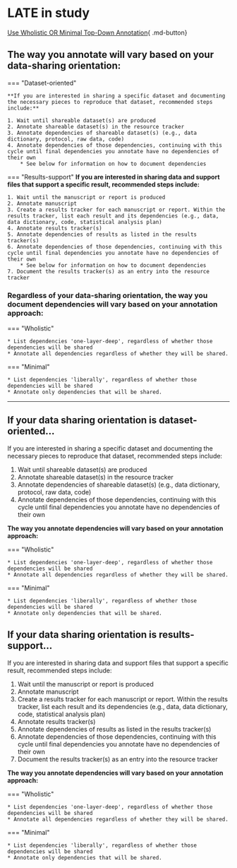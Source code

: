 # LATE in study

[Use Wholistic OR Minimal Top-Down Annotation](../annot/introholmin.md){ .md-button}

## The way you annotate will vary based on your data-sharing orientation:

=== "Dataset-oriented"

    **If you are interested in sharing a specific dataset and documenting the necessary pieces to reproduce that dataset, recommended steps include:**

    1. Wait until shareable dataset(s) are produced
    2. Annotate shareable dataset(s) in the resource tracker
    3. Annotate dependencies of shareable dataset(s) (e.g., data dictionary, protocol, raw data, code)
    4. Annotate dependencies of those dependencies, continuing with this cycle until final dependencies you annotate have no dependencies of their own
        * See below for information on how to document dependencies

=== "Results-support"
    **If you are interested in sharing data and support files that support a specific result, recommended steps include:**

    1. Wait until the manuscript or report is produced
    2. Annotate manuscript
    3. Create a results tracker for each manuscript or report. Within the results tracker, list each result and its dependencies (e.g., data, data dictionary, code, statistical analysis plan)
    4. Annotate results tracker(s)
    5. Annotate dependencies of results as listed in the results tracker(s)
    6. Annotate dependencies of those dependencies, continuing with this cycle until final dependencies you annotate have no dependencies of their own
        * See below for information on how to document dependencies
    7. Document the results tracker(s) as an entry into the resource tracker

### Regardless of your data-sharing orientation, the way you document dependencies will vary based on your annotation approach:

=== "Wholistic"

    * List dependencies 'one-layer-deep', regardless of whether those dependencies will be shared
    * Annotate all dependencies regardless of whether they will be shared.

=== "Minimal"

    * List dependencies 'liberally', regardless of whether those dependencies will be shared
    * Annotate only dependencies that will be shared.

------------------------------------------------


## If your data sharing orientation is **dataset-oriented**...
If you are interested in sharing a specific dataset and documenting the necessary pieces to reproduce that dataset, recommended steps include:

1. Wait until shareable dataset(s) are produced
2. Annotate shareable dataset(s) in the resource tracker
3. Annotate dependencies of shareable dataset(s) (e.g., data dictionary, protocol, raw data, code)
4. Annotate dependencies of those dependencies, continuing with this cycle until final dependencies you annotate have no dependencies of their own

**The way you annotate dependencies will vary based on your annotation approach:**

=== "Wholistic"

    * List dependencies 'one-layer-deep', regardless of whether those dependencies will be shared
    * Annotate all dependencies regardless of whether they will be shared.

=== "Minimal"

    * List dependencies 'liberally', regardless of whether those dependencies will be shared
    * Annotate only dependencies that will be shared.


## If your data sharing orientation is **results-support**...
If you are interested in sharing data and support files that support a specific result, recommended steps include:

1. Wait until the manuscript or report is produced
2. Annotate manuscript
3. Create a results tracker for each manuscript or report. Within the results tracker, list each result and its dependencies (e.g., data, data dictionary, code, statistical analysis plan)
4. Annotate results tracker(s)
5. Annotate dependencies of results as listed in the results tracker(s)
6. Annotate dependencies of those dependencies, continuing with this cycle until final dependencies you annotate have no dependencies of their own
7. Document the results tracker(s) as an entry into the resource tracker

**The way you annotate dependencies will vary based on your annotation approach:**

=== "Wholistic"

    * List dependencies 'one-layer-deep', regardless of whether those dependencies will be shared
    * Annotate all dependencies regardless of whether they will be shared.

=== "Minimal"

    * List dependencies 'liberally', regardless of whether those dependencies will be shared
    * Annotate only dependencies that will be shared.


